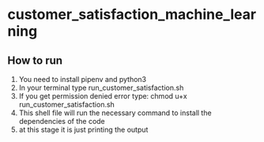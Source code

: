 # customer_satisfaction_machine_learning
## How to run 
1) You need to install pipenv and python3
2) In your terminal type run_customer_satisfaction.sh
3) If you get permission denied error type: chmod u+x run_customer_satisfaction.sh
4) This shell file will run the necessary command to install the dependencies of the code 
5) at this stage it is just printing the output 
